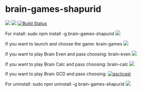 # brain-games-shapurid
<a href="https://codeclimate.com/github/Shapurid/project-lvl1-s454/maintainability"><img src="https://api.codeclimate.com/v1/badges/18e85676945c9e48ca23/maintainability" /></a>
<a href="https://codeclimate.com/github/Shapurid/project-lvl1-s454/test_coverage"><img src="https://api.codeclimate.com/v1/badges/18e85676945c9e48ca23/test_coverage" /></a>
[![Build Status](https://travis-ci.com/Shapurid/project-lvl1-s454.svg?branch=master)](https://travis-ci.com/Shapurid/project-lvl1-s454)

For install:
	sudo npm install -g brain-games-shapurid
<a href="https://asciinema.org/a/XLlfLjzO23kMykwRS5fzHEae8" target="_blank"><img src="https://asciinema.org/a/XLlfLjzO23kMykwRS5fzHEae8.svg" /></a>
	
If you want to launch and choose the game:
	brain-games
<a href="https://asciinema.org/a/6sIBnoHDzBJ8MnGwMOx7bw2uU" target="_blank"><img src="https://asciinema.org/a/6sIBnoHDzBJ8MnGwMOx7bw2uU.svg" /></a>

If you want to play Brain Even and pass choosing:
	brain-even
<a href="https://asciinema.org/a/jhlxBoHQfTYQYc6XXIHDfXgqf" target="_blank"><img src="https://asciinema.org/a/jhlxBoHQfTYQYc6XXIHDfXgqf.svg" /></a>

If you want to play Brain Calc and pass choosing:
	brain-calc
<a href="https://asciinema.org/a/owEBhpH3eGsnb6Kepldk4Rlkz" target="_blank"><img src="https://asciinema.org/a/owEBhpH3eGsnb6Kepldk4Rlkz.svg" /></a>

If you want to play Brain GCD and pass choosing:
[![asciicast](https://asciinema.org/a/pqDLmc8vhQvFePnY9bQuvtFRb.svg)](https://asciinema.org/a/pqDLmc8vhQvFePnY9bQuvtFRb)

For uninstall:
	sudo npm uninstall -g brain-games-shapurid
<a href="https://asciinema.org/a/3mhOBN9bTIm5b7im7DER7ckRs" target="_blank"><img src="https://asciinema.org/a/3mhOBN9bTIm5b7im7DER7ckRs.svg" /></a>
